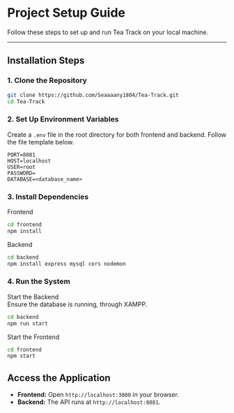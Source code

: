 # Project Setup Guide

Follow these steps to set up and run Tea Track on your local machine.

---

## Installation Steps

### 1. Clone the Repository
```bash
git clone https://github.com/Seaaaany1804/Tea-Track.git
cd Tea-Track
```

### 2. Set Up Environment Variables
Create a `.env` file in the root directory for both frontend and backend. Follow the file template below.

```env
PORT=8081
HOST=localhost
USER=root
PASSWORD=
DATABASE=<database_name>
```
### 3. Install Dependencies

Frontend

```bash
cd frontend
npm install
```

Backend

```bash
cd backend
npm install express mysql cors nodemon
```

### 4. Run the System

Start the Backend\
Ensure the database is running, through XAMPP.

```bash
cd backend
npm run start
```

Start the Frontend

```bash
cd frontend
npm start
```

## Access the Application

- **Frontend:** Open `http://localhost:3000` in your browser.
- **Backend:** The API runs at `http://localhost:8081`.
